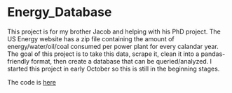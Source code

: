 # Energy_Database
This project is for my brother Jacob and helping with his PhD project. The US Energy website has a zip file containing the amount of energy/water/oil/coal consumed per power plant for every calandar year. The goal of this project is to take this data, scrape it, clean it into a pandas-friendly format, then create a database that can be queried/analyzed. I started this project in early October so this is still in the beginning stages.

The code is <a href="https://github.com/tkravits/Energy_Database">here</a>

